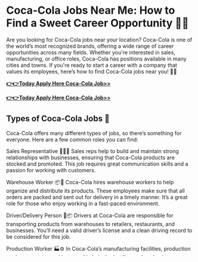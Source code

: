 # Coca-Cola Jobs Near Me: How to Find a Sweet Career Opportunity 🍾🌟

Are you looking for Coca-Cola jobs near your location? Coca-Cola is one of the world’s most recognized brands, offering a wide range of career opportunities across many fields. Whether you're interested in sales, manufacturing, or office roles, Coca-Cola has positions available in many cities and towns. If you're ready to start a career with a company that values its employees, here’s how to find Coca-Cola jobs near you! 🚚🍹

[**👉👉Today Apply Here Coca-Cola Job>>**](https://apply-to-job.raj-solution.com/958f890)

[**👉👉Today Apply Here Coca-Cola Job>>**](https://apply-to-job.raj-solution.com/958f890)

## Types of Coca-Cola Jobs 🍾

Coca-Cola offers many different types of jobs, so there’s something for everyone. Here are a few common roles you can find:

Sales Representative 🧑‍💼💬
Sales reps help to build and maintain strong relationships with businesses, ensuring that Coca-Cola products are stocked and promoted. This job requires great communication skills and a passion for working with customers.

Warehouse Worker 📦🚚
Coca-Cola hires warehouse workers to help organize and distribute its products. These employees make sure that all orders are packed and sent out for delivery in a timely manner. It’s a great role for those who enjoy working in a fast-paced environment.

Driver/Delivery Person 🚛📦
Drivers at Coca-Cola are responsible for transporting products from warehouses to retailers, restaurants, and businesses. You’ll need a valid driver’s license and a clean driving record to be considered for this job.

Production Worker 🏭⚙️
In Coca-Cola’s manufacturing facilities, production workers operate machinery and help in the bottling and packaging process. If you have an interest in working with machines or being part of a team that produces high-quality beverages, this could be the job for you.

### Administrative and Office Roles 🖋️💻

Coca-Cola also offers various office roles, such as human resources, finance, IT support, and marketing. These positions are perfect for those with organizational skills and an interest in business operations.

How to Find Coca-Cola Jobs Near You 🔍
Finding a Coca-Cola job near you is easier than ever! Here’s how to get started:

Visit the Coca-Cola Careers Website 🌐
Go to Coca-Cola’s official careers website to search for job openings near you. You can filter results by location, job type, or even category. This will help you find positions that match your skills and interests.

Use Job Search Engines 🔍💼
You can also search for Coca-Cola jobs on popular job boards like Indeed, Glassdoor, and LinkedIn. Simply type “Coca-Cola jobs near me” in the search bar, and you’ll find many options available in your area.

Sign Up for Job Alerts 📨
On the Coca-Cola careers website and other job boards, you can sign up for email alerts. This way, you’ll be notified whenever new Coca-Cola job openings near you are posted.

### Visit Local Coca-Cola Distribution Centers 🏢📦

If you’re not sure where to start your search, you can also visit a local Coca-Cola distribution center or warehouse. Many locations have hiring signs or can provide information on how to apply for open roles.

How to Apply for Coca-Cola Jobs 📝
Once you’ve found a job you’re interested in, follow these steps to apply:

Create an Account 🌐
Start by creating an account on the Coca-Cola careers website. This allows you to submit your resume, track your application status, and receive notifications about job updates.

Upload Your Resume 📄✨
Ensure your resume is updated with your most relevant experience and skills. Tailor it to match the job you’re applying for so that you stand out.

Complete the Application 🖋️

[**👉👉Today Apply Here Coca-Cola Job>>**](https://apply-to-job.raj-solution.com/958f890)

Fill out the application form with your personal information, work history, and references. Make sure to answer all the questions accurately and double-check your responses before submitting.

Prepare for the Interview 🎤🤝
If your application is successful, you’ll be contacted for an interview. Be prepared to discuss your experience, why you want to work at Coca-Cola, and how you can contribute to the team.

Benefits of Working at Coca-Cola 💼❤️
Working at Coca-Cola comes with many benefits, including:

Competitive Pay 💵
Coca-Cola offers a competitive salary for its employees, with pay rates based on experience and role.

Health and Wellness Benefits 🩺💪
Employees enjoy access to health insurance, dental, and vision coverage, helping you stay healthy and secure.

Career Growth 📈🌟

Coca-Cola promotes internal growth, providing opportunities for training, development, and advancement within the company.

## Work-Life Balance 🕒🌞

Coca-Cola understands the importance of balancing work and personal life. Employees can take advantage of paid time off and flexible schedules where possible.

Conclusion 🌟

Finding Coca-Cola jobs near you is a great way to start a rewarding career with a world-famous brand. Whether you're interested in driving, sales, or production roles, Coca-Cola has a wide variety of opportunities available. By following the steps to search and apply, you can join a company that values its employees and offers excellent benefits and career growth. Start your journey today and enjoy a sweet career with Coca-Cola! 🥤🚚

